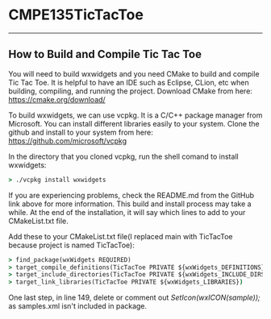 # CMPE135TicTacToe

----

## How to Build and Compile Tic Tac Toe

You will need to build wxwidgets and you need CMake to build and compile Tic Tac Toe. It is helpful to have
an IDE such as Eclipse, CLion, etc when building, compiling, and running the project.
Download CMake from here: https://cmake.org/download/

To build wxwidgets, we can use vcpkg. It is a C/C++ package manager from Microsoft. You can install different
libraries easily to your system. 
Clone the github and install to your system from here: https://github.com/microsoft/vcpkg

In the directory that you cloned vcpkg, run the shell comand to install wxwidgets: 
```cmd
> ./vcpkg install wxwidgets
```

If you are experiencing problems, check the README.md from the GitHub link above for more information. This 
build and install process may take a while. At the end of the installation, it will say which lines to add
to your CMakeList.txt file.

Add these to your CMakeList.txt file(I replaced main with TicTacToe because project is named TicTacToe):
```cmd
> find_package(wxWidgets REQUIRED)
> target_compile_definitions(TicTacToe PRIVATE ${wxWidgets_DEFINITIONS} "$<$<CONFIG:DEBUG>:${wxWidgets_DEFINITIONS_DEBUG}>")
> target_include_directories(TicTacToe PRIVATE ${wxWidgets_INCLUDE_DIRS})
> target_link_libraries(TicTacToe PRIVATE ${wxWidgets_LIBRARIES})
```

One last step, in line 149, delete or comment out *SetIcon(wxICON(sample));* as samples.xml isn't included in package.